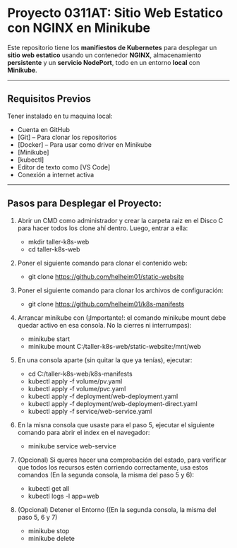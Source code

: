 # Proyecto 0311AT: Sitio Web Estatico con NGINX en Minikube

Este repositorio tiene los **manifiestos de Kubernetes**  para desplegar un **sitio web estatico** usando un contenedor **NGINX**, almacenamiento **persistente** y un **servicio NodePort**, todo en un entorno **local** con **Minikube**.

---

## Requisitos Previos

Tener instalado en tu maquina local:

- Cuenta en GitHub
- [Git] – Para clonar los repositorios
- [Docker] – Para usar como driver en Minikube
- [Minikube]
- [kubectl]
- Editor de texto como [VS Code]
- Conexión a internet activa

---

## Pasos para Desplegar el Proyecto:

1) Abrir un CMD como administrador y crear la carpeta raiz en el Disco C para hacer todos los clone ahí dentro. Luego, entrar a ella:
    - mkdir taller-k8s-web
    - cd taller-k8s-web

2) Poner el siguiente comando para clonar el contenido web:
     - git clone https://github.com/helheim01/static-website

3) Poner el siguiente comando para clonar los archivos de configuración: 
    - git clone https://github.com/helheim01/k8s-manifests

4) Arrancar minikube con (¡Importante!: el comando minikube mount debe quedar activo en esa consola. No la cierres ni interrumpas): 
    - minikube start
    - minikube mount C:/taller-k8s-web/static-website:/mnt/web
  
5) En una consola aparte (sin quitar la que ya tenías), ejecutar:
    - cd C:/taller-k8s-web/k8s-manifests
    - kubectl apply -f volume/pv.yaml
    - kubectl apply -f volume/pvc.yaml
    - kubectl apply -f deployment/web-deployment.yaml
    - kubectl apply -f deployment/web-deployment-direct.yaml
    - kubectl apply -f service/web-service.yaml

6) En la misna consola que usaste para el paso 5, ejecutar el siguiente comando para abrir el index en el navegador: 
    - minikube service web-service


7) (Opcional) Si queres hacer una comprobación del estado, para verificar que todos los recursos estén corriendo correctamente, usa estos comandos (En la segunda consola, la misma del paso 5 y 6):
    - kubectl get all
    - kubectl logs -l app=web

8) (Opcional) Detener el Entorno ((En la segunda consola, la misma del paso 5, 6 y 7)
    - minikube stop
    - minikube delete
